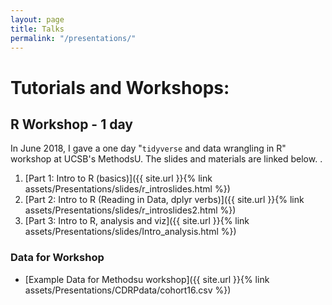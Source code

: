 ```yaml
---
layout: page
title: Talks
permalink: "/presentations/"
---
```



# Tutorials and Workshops:    
<p></p>  

## R Workshop - 1 day
In June 2018, I gave a one day "`tidyverse` and data wrangling in R" workshop at UCSB's MethodsU. The slides and materials are linked below. .


1.  [Part 1: Intro to R (basics)]({{ site.url }}{% link assets/Presentations/slides/r_introslides.html %})
2.  [Part 2: Intro to R (Reading in Data, dplyr verbs)]({{ site.url }}{% link assets/Presentations/slides/r_introslides2.html %})
3. [Part 3: Intro to R, analysis and viz]({{ site.url }}{% link assets/Presentations/slides/Intro_analysis.html %})

### Data for Workshop
+  [Example Data for Methodsu workshop]({{ site.url }}{% link assets/Presentations/CDRPdata/cohort16.csv %})





